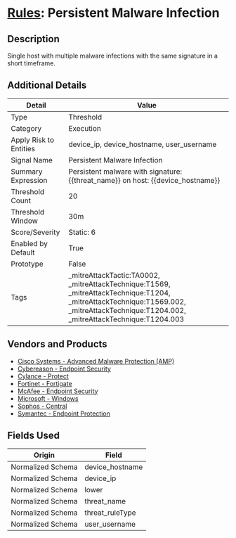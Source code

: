 # [Rules](README.md): Persistent Malware Infection

## Description
Single host with multiple malware infections with the same signature in a short timeframe.

## Additional Details
|Detail|Value|
|----|----|
|Type|Threshold|
|Category|Execution|
|Apply Risk to Entities|device_ip, device_hostname, user_username|
|Signal Name|Persistent Malware Infection|
|Summary Expression|Persistent malware with signature: {{threat_name}} on host: {{device_hostname}}|
|Threshold Count|20|
|Threshold Window|30m|
|Score/Severity|Static: 6|
|Enabled by Default|True|
|Prototype|False|
|Tags|_mitreAttackTactic:TA0002, _mitreAttackTechnique:T1569, _mitreAttackTechnique:T1204, _mitreAttackTechnique:T1569.002, _mitreAttackTechnique:T1204.002, _mitreAttackTechnique:T1204.003|
## Vendors and Products
- [Cisco Systems - Advanced Malware Protection (AMP)](../products/7eaa4c44-5b7f-4d9e-8c1c-c4105c2b7506.md)
- [Cybereason - Endpoint Security](../products/12d00042-d90d-4055-a171-01a1f635a613.md)
- [Cylance - Protect](../products/60829f4a-7acb-47d1-ad23-8424fcf83dcb.md)
- [Fortinet - Fortigate](../products/c57e2c85-4fc1-4fb7-8fa1-dbc5235231ad.md)
- [McAfee - Endpoint Security](../products/c91067a3-e972-4a73-ac14-75df12d49cc8.md)
- [Microsoft - Windows](../products/1ff7546c-cb36-4a24-87f7-89d2cecc5761.md)
- [Sophos - Central](../products/e5a708c9-82be-4df9-8ea0-07cac95abf2a.md)
- [Symantec - Endpoint Protection](../products/eb2f69a8-8d13-447f-9859-1ad0979b4a24.md)


## Fields Used

|Origin|Field|
|----|----|
|Normalized Schema|device_hostname|
|Normalized Schema|device_ip|
|Normalized Schema|lower|
|Normalized Schema|threat_name|
|Normalized Schema|threat_ruleType|
|Normalized Schema|user_username|


